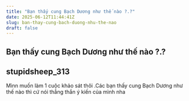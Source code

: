 ```yaml
---
title: "Bạn thấy cung Bạch Dương như thế nào ?.?"
date: 2025-06-12T11:44:41Z
slug: ban-thay-cung-bach-duong-nhu-the-nao
draft: false
---
```


## Bạn thấy cung Bạch Dương như thế nào ?.?

## stupidsheep_313

Mìnn muốn làm 1 cuộc khảo sát thôi .Các bạn thấy cung Bạch Dương như thế nào thì cứ nói thẳng thắn  ý kiến của mình nha